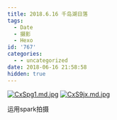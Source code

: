 ```yaml
---
title: 2018.6.16 千岛湖日落
tags:
  - Date
  - 摄影
  - Hexo
id: '767'
categories:
  - - uncategorized
date: 2018-06-16 21:58:58
hidden: true
---
```



<!-- more -->
[![CxSpg1.md.jpg](https://history.whrblog.online/2019/04/07/image-bed-1/CxSpg1.md.jpg)](https://imgchr.com/i/CxSpg1) [![CxS9jx.md.jpg](https://history.whrblog.online/2019/04/07/image-bed-1/CxS9jx.md.jpg)](https://imgchr.com/i/CxS9jx)

运用spark拍摄